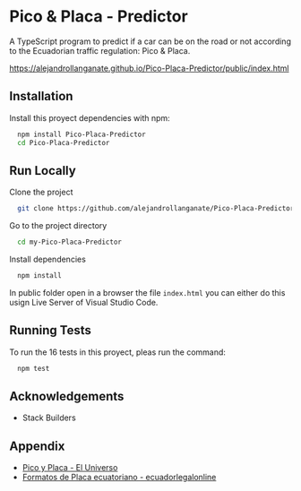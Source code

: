 # Pico & Placa - Predictor
A TypeScript program to predict if a car can be on the road or not according to the Ecuadorian traffic regulation: Pico &amp; Placa.

https://alejandrollanganate.github.io/Pico-Placa-Predictor/public/index.html


## Installation

Install this proyect dependencies with npm:

```bash
  npm install Pico-Placa-Predictor
  cd Pico-Placa-Predictor
```
    
## Run Locally

Clone the project

```bash
  git clone https://github.com/alejandrollanganate/Pico-Placa-Predictor
```

Go to the project directory

```bash
  cd my-Pico-Placa-Predictor
```

Install dependencies

```bash
  npm install
```

In public folder open in a browser the file `index.html` you can either do this usign Live Server of Visual Studio Code.

  
## Running Tests

To run the 16 tests in this proyect, pleas run the command:

```bash
  npm test
```

  
## Acknowledgements

- Stack Builders
## Appendix

- [Pico y Placa - El Universo](https://www.eluniverso.com/noticias/2019/07/31/nota/7450038/horarios-pico-placa-hoy-no-circula-quito/)
- [Formatos de Placa ecuatoriano - ecuadorlegalonline](http://www.ecuadorlegalonline.com/consultas/agencia-nacional-de-transito/consultar-a-quien-pertenece-un-vehiculo-por-placa-ant/)
